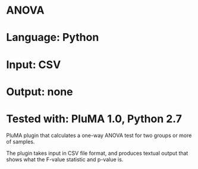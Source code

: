 # ANOVA
# Language: Python
# Input: CSV 
# Output: none
# Tested with: PluMA 1.0, Python 2.7
PluMA plugin that calculates a one-way ANOVA test for two groups or more of samples. 

The plugin takes input in CSV file format, and produces textual output that shows what the F-value statistic and p-value is.
